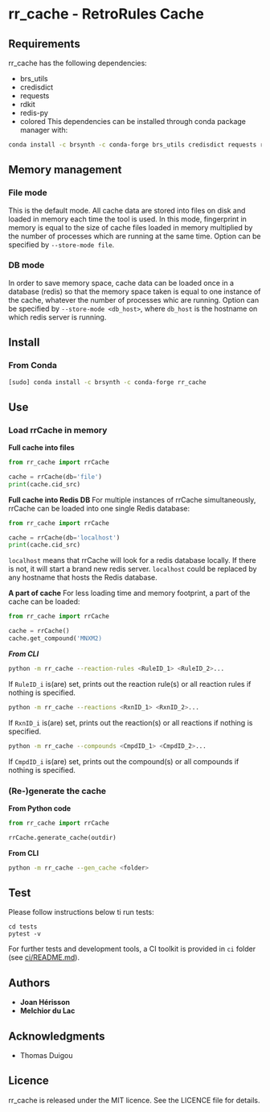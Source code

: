 # rr_cache - RetroRules Cache

## Requirements
rr_cache has the following dependencies:
- brs_utils
- credisdict
- requests
- rdkit
- redis-py
- colored
This dependencies can be installed through conda package manager with:
```sh
conda install -c brsynth -c conda-forge brs_utils credisdict requests rdkit redis-py colored
```

## Memory management

### File mode
This is the default mode. All cache data are stored into files on disk and loaded in memory each time the tool is used. In this mode, fingerprint in memory is equal to the size of cache files loaded in memory multiplied by the number of processes which are running at the same time. Option can be specified by `--store-mode file`.

### DB mode
In order to save memory space, cache data can be loaded once in a database (redis) so that the memory space taken is equal to one instance of the cache, whatever the number of processes whic are running. Option can be specified by `--store-mode <db_host>`, where `db_host` is the hostname on which redis server is running.


## Install
### From Conda
```sh
[sudo] conda install -c brsynth -c conda-forge rr_cache
```

## Use

### Load rrCache in memory
**Full cache into files**
```python
from rr_cache import rrCache

cache = rrCache(db='file')
print(cache.cid_src)
```

**Full cache into Redis DB**
For multiple instances of rrCache simultaneously, rrCache can be loaded into one single Redis database:
```python
from rr_cache import rrCache

cache = rrCache(db='localhost')
print(cache.cid_src)
```
`localhost` means that rrCache will look for a redis database locally. If there is not, it will start a brand new redis server. `localhost` could be replaced by any hostname that hosts the Redis database.

**A part of cache**
For less loading time and memory footprint, a part of the cache can be loaded:
```python
from rr_cache import rrCache

cache = rrCache()
cache.get_compound('MNXM2)
```
***From CLI***
```sh
python -m rr_cache --reaction-rules <RuleID_1> <RuleID_2>...
```
If `RuleID_i` is(are) set, prints out the reaction rule(s) or all reaction rules if nothing is specified.

```sh
python -m rr_cache --reactions <RxnID_1> <RxnID_2>...
```
If `RxnID_i` is(are) set, prints out the reaction(s) or all reactions if nothing is specified.

```sh
python -m rr_cache --compounds <CmpdID_1> <CmpdID_2>...
```
If `CmpdID_i` is(are) set, prints out the compound(s) or all compounds if nothing is specified.

### (Re-)generate the cache
**From Python code**
```python
from rr_cache import rrCache

rrCache.generate_cache(outdir)
```

**From CLI**
```sh
python -m rr_cache --gen_cache <folder>
```


## Test
Please follow instructions below ti run tests:
```
cd tests
pytest -v
```
For further tests and development tools, a CI toolkit is provided in `ci` folder (see [ci/README.md](ci/README.md)).


## Authors

* **Joan Hérisson**
* **Melchior du Lac**

## Acknowledgments

* Thomas Duigou


## Licence
rr_cache is released under the MIT licence. See the LICENCE file for details.
